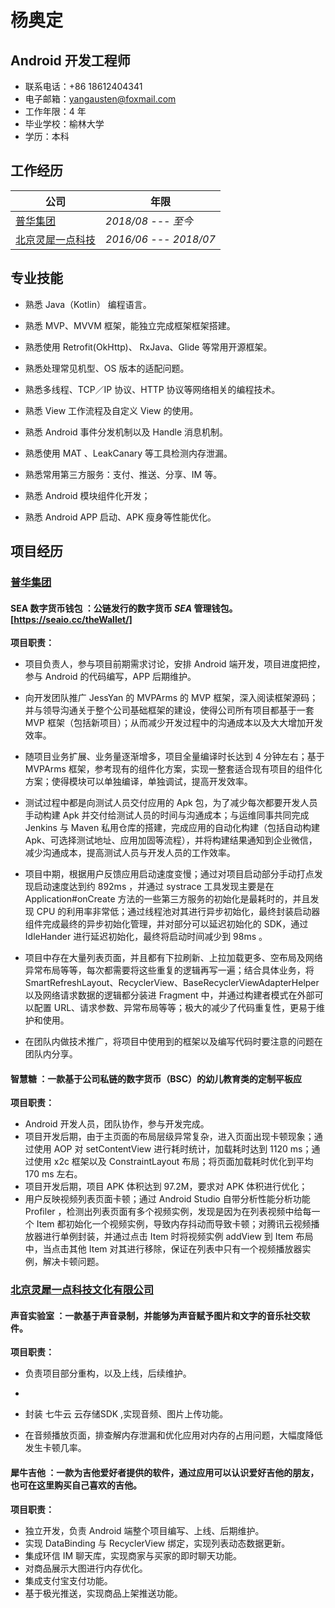 # 杨奥定

## Android 开发工程师

* 联系电话：+86 18612404341
* 电子邮箱：yangausten@foxmail.com
* 工作年限：4 年
* 毕业学校：榆林大学
* 学历：本科



## 工作经历

| 公司                                                         | 年限                  |
| ------------------------------------------------------------ | --------------------- |
| [普华集团](https://www.peogoo.com/)                          | *2018/08 --- 至今*    |
| [北京灵犀一点科技](https://baike.baidu.com/item/%E5%8C%97%E4%BA%AC%E7%81%B5%E7%8A%80%E4%B8%80%E7%82%B9%E7%A7%91%E6%8A%80%E6%96%87%E5%8C%96%E6%9C%89%E9%99%90%E5%85%AC%E5%8F%B8/20551778?fr=aladdin) | *2016/06 --- 2018/07* |



## 专业技能

* 熟悉 Java（Kotlin） 编程语言。

* 熟悉 MVP、MVVM 框架，能独立完成框架框架搭建。

* 熟悉使用 Retrofit(OkHttp)、 RxJava、Glide 等常用开源框架。

* 熟悉处理常见机型、OS 版本的适配问题。

* 熟悉多线程、TCP／IP 协议、HTTP 协议等网络相关的编程技术。

* 熟悉 View 工作流程及自定义 View 的使用。

* 熟悉 Android 事件分发机制以及 Handle 消息机制。

* 熟悉使用 MAT 、LeakCanary 等工具检测内存泄漏。

* 熟悉常用第三方服务：支付、推送、分享、IM 等。

* 熟悉 Android 模块组件化开发；

* 熟悉 Android APP 启动、APK 瘦身等性能优化。

  

## 项目经历

### [普华集团](https://www.peogoo.com/)

#### **SEA 数字货币钱包** ：公链发行的数字货币 ***SEA*** 管理钱包。[https://seaio.cc/theWallet/]

**项目职责：**

* 项目负责人，参与项目前期需求讨论，安排 Android 端开发，项目进度把控，参与 Android 的代码编写，APP 后期维护。

* 向开发团队推广 JessYan 的 MVPArms 的 MVP 框架，深入阅读框架源码；并与领导沟通关于整个公司基础框架的建设，使得公司所有项目都基于一套 MVP 框架（包括新项目）；从而减少开发过程中的沟通成本以及大大增加开发效率。

* 随项目业务扩展、业务量逐渐增多，项目全量编译时长达到 4 分钟左右；基于 MVPArms 框架，参考现有的组件化方案，实现一整套适合现有项目的组件化方案；使得模块可以单独编译，单独调试，提高开发效率。
* 测试过程中都是向测试人员交付应用的 Apk 包，为了减少每次都要开发人员手动构建 Apk 并交付给测试人员的时间与沟通成本；与运维同事共同完成 Jenkins 与 Maven 私用仓库的搭建，完成应用的自动化构建（包括自动构建 Apk、可选择测试地址、应用加固等流程），并将构建结果通知到企业微信，减少沟通成本，提高测试人员与开发人员的工作效率。
* 项目中期，根据用户反馈应用启动速度变慢；通过对项目启动部分手动打点发现启动速度达到约 892ms ，并通过 systrace 工具发现主要是在 Application#onCreate 方法的一些第三方服务的初始化是最耗时的，并且发现 CPU 的利用率非常低；通过线程池对其进行异步初始化，最终封装启动器组件完成最终的异步初始化管理，并对部分可以延迟初始化的 SDK，通过 IdleHander 进行延迟初始化，最终将启动时间减少到 98ms 。
* 项目中存在大量列表页面，并且都有下拉刷新、上拉加载更多、空布局及网络异常布局等等，每次都需要将这些重复的逻辑再写一遍；结合具体业务，将 SmartRefreshLayout、RecyclerView、BaseRecyclerViewAdapterHelper 以及网络请求数据的逻辑都分装进 Fragment 中，并通过构建者模式在外部可以配置 URL、请求参数、异常布局等等；极大的减少了代码重复性，更易于维护和使用。
* 在团队内做技术推广，将项目中使用到的框架以及编写代码时要注意的问题在团队内分享。



#### **智慧糖** ：一款基于公司私链的数字货币（BSC）的幼儿教育类的定制平板应

**项目职责：**

* Android 开发人员，团队协作，参与开发完成。
* 项目开发后期，由于主页面的布局层级异常复杂，进入页面出现卡顿现象；通过使用 AOP 对 setContentView 进行耗时统计，加载耗时达到 1120 ms；通过使用 x2c 框架以及 ConstraintLayout 布局；将页面加载耗时优化到平均 170 ms 左右。
* 项目开发后期，项目 APK 体积达到 97.2M，要求对 APK 体积进行优化；
* 用户反映视频列表页面卡顿；通过 Android Studio 自带分析性能分析功能 Profiler ，检测出列表页面有多个视频实例，发现是因为在列表视频中给每一个 Item 都初始化一个视频实例，导致内存抖动而导致卡顿；对腾讯云视频播放器进行单例封装，并通过点击 Item 时将视频实例 addView 到 Item 布局中，当点击其他 Item 对其进行移除，保证在列表中只有一个视频播放器实例，解决卡顿问题。

### [北京灵犀一点科技文化有限公司](https://baike.baidu.com/item/%E5%8C%97%E4%BA%AC%E7%81%B5%E7%8A%80%E4%B8%80%E7%82%B9%E7%A7%91%E6%8A%80%E6%96%87%E5%8C%96%E6%9C%89%E9%99%90%E5%85%AC%E5%8F%B8/20551778?fr=aladdin)

#### **声音实验室** ：一款基于声音录制，并能够为声音赋予图片和文字的音乐社交软件。

**项目职责：**

* 负责项目部分重构，以及上线，后续维护。

* 

* 封装 七牛云 云存储SDK ,实现音频、图片上传功能。

* 在音频播放页面，排查解内存泄漏和优化应用对内存的占用问题，大幅度降低发生卡顿几率。

  

#### **犀牛吉他** ：一款为吉他爱好者提供的软件，通过应用可以认识爱好吉他的朋友，也可在这里购买自己喜欢的吉他。

**项目职责：**

* 独立开发，负责 Android 端整个项目编写、上线、后期维护。
* 实现 DataBinding 与 RecyclerView 绑定，实现列表动态数据更新。
* 集成环信 IM 聊天库，实现商家与买家的即时聊天功能。
* 对商品展示大图进行内存优化。
* 集成支付宝支付功能。
* 基于极光推送，实现商品上架推送功能。









